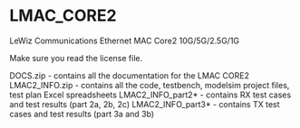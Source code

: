 # LMAC_CORE2
LeWiz Communications Ethernet MAC Core2 10G/5G/2.5G/1G

Make sure you read the license file.

DOCS.zip - contains all the documentation for the LMAC CORE2
LMAC2_INFO.zip - contains all the code, testbench, modelsim project files, test plan Excel spreadsheets
LMAC2_INFO_part2* - contains RX test cases and test results (part 2a, 2b, 2c)
LMAC2_INFO_part3* - contains TX test cases and test results (part 3a and 3b)

